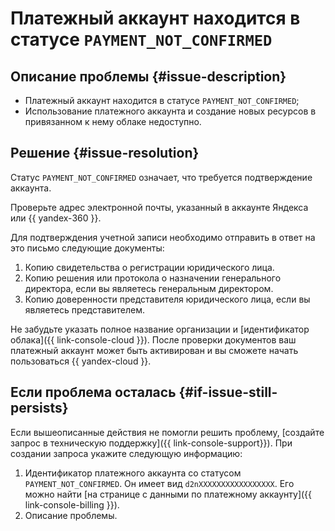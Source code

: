 # Платежный аккаунт находится в статусе `PAYMENT_NOT_CONFIRMED`


## Описание проблемы {#issue-description}

* Платежный аккаунт находится в статусе `PAYMENT_NOT_CONFIRMED`;
* Использование платежного аккаунта и создание новых ресурсов в привязанном к нему облаке недоступно.

## Решение {#issue-resolution}

Статус `PAYMENT_NOT_CONFIRMED` означает, что требуется подтверждение аккаунта.

Проверьте адрес электронной почты, указанный в аккаунте Яндекса или {{ yandex-360 }}.

Для подтверждения учетной записи необходимо отправить в ответ на это письмо следующие документы:

1. Копию свидетельства о регистрации юридического лица.
1. Копию решения или протокола о назначении генерального директора, если вы являетесь генеральным директором.
1. Копию доверенности представителя юридического лица, если вы являетесь представителем.

Не забудьте указать полное название организации и [идентификатор облака]({{ link-console-cloud }}). После проверки документов ваш платежный аккаунт может быть активирован и вы сможете начать пользоваться {{ yandex-cloud }}.

## Если проблема осталась {#if-issue-still-persists}

Если вышеописанные действия не помогли решить проблему, [создайте запрос в техническую поддержку]({{ link-console-support}}). При создании запроса укажите следующую информацию:

1. Идентификатор платежного аккаунта со статусом `PAYMENT_NOT_CONFIRMED`.  Он имеет вид `d2nXXXXXXXXXXXXXXXXX`.  Его можно найти [на странице с данными по платежному аккаунту]({{ link-console-billing }}).
1. Описание проблемы.